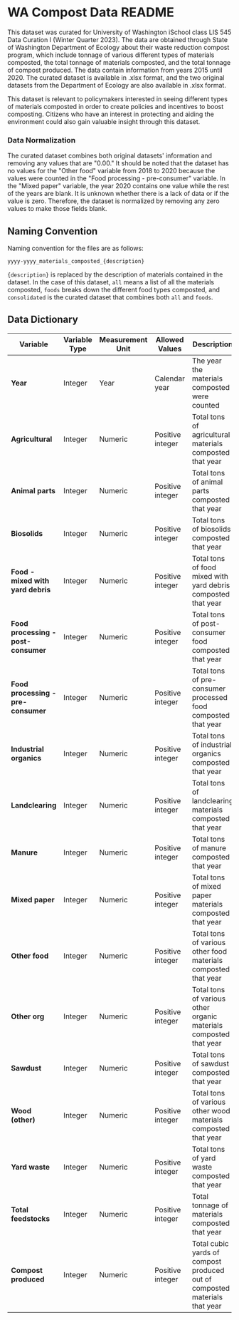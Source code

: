 # WA Compost Data README
This dataset was curated for University of Washington iSchool class LIS 545 Data Curation I (Winter Quarter 2023). The data are obtained through State of Washington Department of Ecology about their waste reduction compost program, which include tonnage of various different types of materials composted, the total tonnage of materials composted, and the total tonnage of compost produced. The data contain information from years 2015 until 2020. The curated dataset is available in .xlsx format, and the two original datasets from the Department of Ecology are also available in .xlsx format.

This dataset is relevant to policymakers interested in seeing different types of materials composted in order to create policies and incentives to boost composting. Citizens who have an interest in protecting and aiding the environment could also gain valuable insight through this dataset.

### Data Normalization
The curated dataset combines both original datasets' information and removing any values that are "0.00." It should be noted that the dataset has no values for the "Other food" variable from 2018 to 2020 because the values were counted in the "Food processing - pre-consumer" variable. In the "Mixed paper" variable, the year 2020 contains one value while the rest of the years are blank. It is unknown whether there is a lack of data or if the value is zero. Therefore, the dataset is normalized by removing any zero values to make those fields blank.

## Naming Convention

Naming convention for the files are as follows:
```
yyyy-yyyy_materials_composted_{description}
```
`{description}` is replaced by the description of materials contained in the dataset. In the case of this dataset, `all` means a list of all the materials composted, `foods` breaks down the different food types composted, and `consolidated` is the curated dataset that combines both `all` and `foods`.

## Data Dictionary

| **Variable** | **Variable Type** | **Measurement Unit** | **Allowed Values** | **Description** |
| --- | --- | --- | --- | --- |
| **Year** | Integer | Year | Calendar year | The year the materials composted were counted |
| **Agricultural** | Integer | Numeric | Positive integer | Total tons of agricultural materials composted that year |
| **Animal parts** | Integer | Numeric | Positive integer | Total tons of animal parts composted that year |
| **Biosolids** | Integer | Numeric | Positive integer | Total tons of biosolids composted that year |
| **Food - mixed with yard debris** | Integer | Numeric | Positive integer | Total tons of food mixed with yard debris composted that year |
| **Food processing - post-consumer** | Integer | Numeric | Positive integer | Total tons of post-consumer food composted that year |
| **Food processing - pre-consumer** | Integer | Numeric | Positive integer | Total tons of pre-consumer processed food composted that year |
| **Industrial organics** | Integer | Numeric | Positive integer | Total tons of industrial organics composted that year |
| **Landclearing** | Integer | Numeric | Positive integer | Total tons of landclearing materials composted that year |
| **Manure** | Integer | Numeric | Positive integer | Total tons of manure composted that year |
| **Mixed paper** | Integer | Numeric | Positive integer | Total tons of mixed paper materials composted that year |
| **Other food** | Integer | Numeric | Positive integer | Total tons of various other food materials composted that year |
| **Other org** | Integer | Numeric | Positive integer | Total tons of various other organic materials composted that year |
| **Sawdust** | Integer | Numeric | Positive integer | Total tons of sawdust composted that year |
| **Wood (other)** | Integer | Numeric | Positive integer | Total tons of various other wood materials composted that year |
| **Yard waste** | Integer | Numeric | Positive integer | Total tons of yard waste composted that year |
| **Total feedstocks** | Integer | Numeric | Positive integer | Total tonnage of  materials composted that year |
| **Compost produced** | Integer | Numeric | Positive integer | Total cubic yards of compost produced out of composted materials that year |
